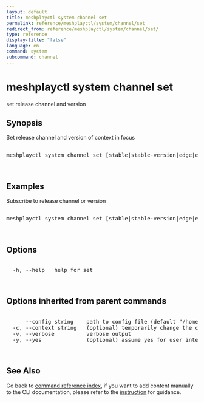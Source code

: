 ```yaml
---
layout: default
title: meshplayctl-system-channel-set
permalink: reference/meshplayctl/system/channel/set
redirect_from: reference/meshplayctl/system/channel/set/
type: reference
display-title: "false"
language: en
command: system
subcommand: channel
---
```


# meshplayctl system channel set

set release channel and version

## Synopsis

Set release channel and version of context in focus
<pre class='codeblock-pre'>
<div class='codeblock'>
meshplayctl system channel set [stable|stable-version|edge|edge-version] [flags]

</div>
</pre> 

## Examples

Subscribe to release channel or version
<pre class='codeblock-pre'>
<div class='codeblock'>
meshplayctl system channel set [stable|stable-version|edge|edge-version]

</div>
</pre> 

## Options

<pre class='codeblock-pre'>
<div class='codeblock'>
  -h, --help   help for set

</div>
</pre>

## Options inherited from parent commands

<pre class='codeblock-pre'>
<div class='codeblock'>
      --config string    path to config file (default "/home/runner/.meshplay/config.yaml")
  -c, --context string   (optional) temporarily change the current context.
  -v, --verbose          verbose output
  -y, --yes              (optional) assume yes for user interactive prompts.

</div>
</pre>

## See Also

Go back to [command reference index](/reference/meshplayctl/), if you want to add content manually to the CLI documentation, please refer to the [instruction](/project/contributing/contributing-cli#preserving-manually-added-documentation) for guidance.
